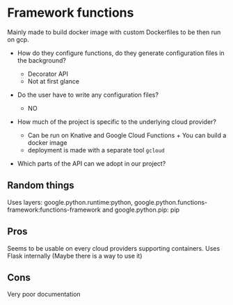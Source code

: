 # Framework functions

Mainly made to build docker image with custom Dockerfiles to be then run on gcp.

- How do they configure functions, do they generate configuration files in the background?
    - Decorator API
    - Not at first glance

- Do the user have to write any configuration files?
    - NO

- How much of the project is specific to the underlying cloud provider?
    - Can be run on Knative and Google Cloud Functions + You can build a docker image
    - deployment is made with a separate tool `gcloud`

- Which parts of the API can we adopt in our project?

## Random things

Uses layers: google.python.runtime:python, google.python.functions-framework:functions-framework and google.python.pip:
pip

## Pros

Seems to be usable on every cloud providers supporting containers.
Uses Flask internally (Maybe there is a way to use it)

## Cons

Very poor documentation
